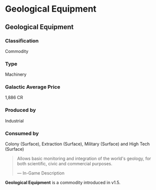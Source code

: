 # Geological Equipment
## Geological Equipment

		

### Classification

Commodity

### Type

Machinery

### Galactic Average Price

1,886 CR

### Produced by

Industrial

### Consumed by

Colony (Surface), Extraction (Surface), Military (Surface) and High Tech (Surface)

> 
> 
> Allows basic monitoring and integration of the world's geology, for both scientific, civic and commercial purposes.
> 
> 
> — In-Game Description
> 

**Geological Equipment** is a commodity introduced in v1.5.